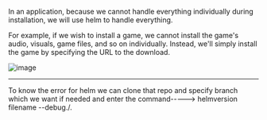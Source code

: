 In an application, because we cannot handle everything individually during installation, we will use helm to handle everything.

For example, if we wish to install a game, we cannot install the game's audio, visuals, game files, and so on individually. Instead, we'll simply install the game by specifying the URL to the download.

![image](https://github.com/user-attachments/assets/46f7ec4f-8a53-4b1c-b424-2307dee9c2cc)


*********************
To know the error for helm we can clone that repo and specify branch which we want if needed and enter the command-----> helmversion filename  --debug./.
